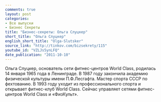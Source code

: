 ```yaml
---
comments: true
layout: post
categories:
- Все выпуски
- Бизнес Секреты
title: "Бизнес-секреты: Ольга Слуцкер"
short_title: "Ольга Слуцкер"
english_short_title: "Olga-Slutsker"
source_link: "http://tinkov.com/bizsekrety/115"
youtube_id: "VZLJs5ynLFQ"
date_publication: "2011-10-10"
---
```

Ольга Слуцкер, основатель сети фитнес-центров World Class, родилась 14 января 1965 года в Ленинграде. В 1987 году закончила академию физической культуры имени П.Ф.Лесгафта. Мастер спорта СССР по фехтованию. В 1993 году уходит из профессионального спорта и открывает фитнес-клуб World Class. Сейчас управляет сетями фитнес-центров World Class и «ФизКульт».
